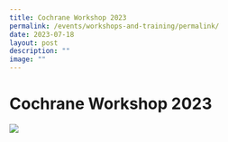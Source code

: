```yaml
---
title: Cochrane Workshop 2023
permalink: /events/workshops-and-training/permalink/
date: 2023-07-18
layout: post
description: ""
image: ""
---
```

**Cochrane Workshop 2023**
==========================

[![](https://www.scri.edu.sg/wp-content/uploads/2023/05/Cochrane-2023-Flyer_FINA2-1-Fina1-1.jpg)](https://forms.microsoft.com/r/8xiZLiBPEd)
